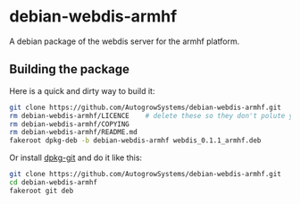 debian-webdis-armhf
===================

A debian package of the webdis server for the armhf platform.

## Building the package

Here is a quick and dirty way to build it:

```sh
git clone https://github.com/AutogrowSystems/debian-webdis-armhf.git
rm debian-webdis-armhf/LICENCE    # delete these so they don't polute your root
rm debian-webdis-armhf/COPYING
rm debian-webdis-armhf/README.md
fakeroot dpkg-deb -b debian-webdis-armhf webdis_0.1.1_armhf.deb
```

Or install [dpkg-git](http://penguinpowernz.github.io/dpkg-git/) and do it like this:

```sh
git clone https://github.com/AutogrowSystems/debian-webdis-armhf.git
cd debian-webdis-armhf
fakeroot git deb
```